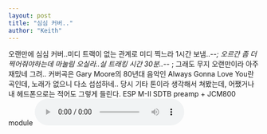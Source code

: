 ```yaml
---
layout: post
title: "심심 커버.."
author: "Keith"
---
```


오랜만에 심심 커버..미디 트랙이 없는 관계로 미디 찍느라 1시간 보냄..-_-; 
오르간 좀 더 찍어줘야하는데 마눌림 오실라..실 트래킹 시간 30분..-_- ;
그래도 무지 오랜만이라 아주 재밌네 그려..
커버곡은 Gary Moore의 80년대 음악인 Always Gonna Love You란 곡인데, 노래가 없으니 다소 섭섭하네..
당시 기타 톤이라 생각해서 쳐봤는데, 어쨌거나 내 헤드폰으로는 적어도 그렇게 들린다.
ESP M-II SDTB preamp + JCM800 module
<audio src="/assets/images/390774a601f9f42d1cf7a19f4d90b617.mp3" controls preload></audio>



